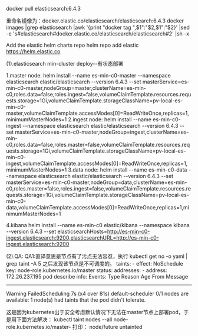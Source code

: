 docker pull elasticsearch:6.4.3

重命名镜像为：docker.elastic.co/elasticsearch/elasticsearch:6.4.3
docker images |grep elasticsearch |awk '{print "docker tag ",$1":"$2,$1":"$2}' |sed -e 's#elasticsearch#docker\.elastic\.co\/elasticsearch\/elasticsearch#2' |sh -x

Add the elastic helm charts repo
helm repo add elastic https://helm.elastic.co

(1).elasticsearch min-cluster deploy--有状态部署

1.master node:
helm install --name es-min-c0-master --namespace elasticsearch elastic/elasticsearch --version 6.4.3 --set masterService=es-min-c0-master,nodeGroup=master,clusterName=es-min-c0,roles.data=false,roles.ingest=false,volumeClaimTemplate.resources.requests.storage=1Gi,volumeClaimTemplate.storageClassName=pv-local-es-min-c0-master,volumeClaimTemplate.accessModes[0]=ReadWriteOnce,replicas=1,minimumMasterNodes=1
2.ingest node:
helm install --name es-min-c0-ingest --namespace elasticsearch elastic/elasticsearch --version 6.4.3 --set masterService=es-min-c0-master,nodeGroup=ingest,clusterName=es-min-c0,roles.data=false,roles.master=false,volumeClaimTemplate.resources.requests.storage=1Gi,volumeClaimTemplate.storageClassName=pv-local-es-min-c0-ingest,volumeClaimTemplate.accessModes[0]=ReadWriteOnce,replicas=1,minimumMasterNodes=1
3.data node:
helm install --name es-min-c0-data --namespace elasticsearch elastic/elasticsearch --version 6.4.3 --set masterService=es-min-c0-master,nodeGroup=data,clusterName=es-min-c0,roles.master=false,roles.ingest=false,volumeClaimTemplate.resources.requests.storage=1Gi,volumeClaimTemplate.storageClassName=pv-local-es-min-c0-data,volumeClaimTemplate.accessModes[0]=ReadWriteOnce,replicas=1,minimumMasterNodes=1

4.kibana
helm install --name es-min-c0 elastic/kibana --namespace kibana --version 6.4.3 --set elasticsearchHosts=http://es-min-c0-ingest.elasticsearch:9200,elasticsearchURL=http://es-min-c0-ingest.elasticsearch:9200

(2).QA:
QA1:直译意思是节点有了污点无法容忍，执行 kubectl get no -o yaml | grep taint -A 5 之后发现该节点是不可调度的。
taints:
    - effect: NoSchedule
      key: node-role.kubernetes.io/master
  status:
    addresses:
    - address: 172.26.237.195
pod describe info:
Events:
  Type     Reason            Age               From               Message
  ----     ------            ----              ----               -------
  Warning  FailedScheduling  7s (x4 over 81s)  default-scheduler  0/1 nodes are available: 1 node(s) had taints that the pod didn't tolerate.

这是因为kubernetes出于安全考虑默认情况下无法在master节点上部署pod，于是用下面方法解决：
kubectl taint nodes --all node-role.kubernetes.io/master-
打印：
node/future untainted
